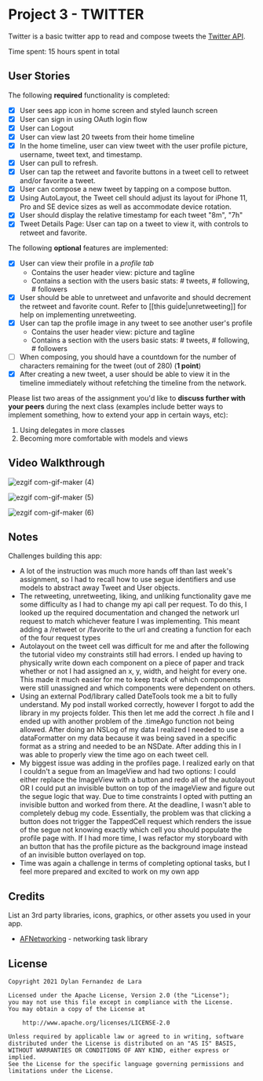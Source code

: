 # Project 3 - TWITTER

Twitter is a basic twitter app to read and compose tweets the [Twitter API](https://apps.twitter.com/).

Time spent: 15 hours spent in total

## User Stories

The following **required** functionality is completed:

- [X] User sees app icon in home screen and styled launch screen
- [X] User can sign in using OAuth login flow
- [X] User can Logout
- [X] User can view last 20 tweets from their home timeline
- [X] In the home timeline, user can view tweet with the user profile picture, username, tweet text, and timestamp.
- [X] User can pull to refresh.
- [X] User can tap the retweet and favorite buttons in a tweet cell to retweet and/or favorite a tweet.
- [X] User can compose a new tweet by tapping on a compose button.
- [X] Using AutoLayout, the Tweet cell should adjust its layout for iPhone 11, Pro and SE device sizes as well as accommodate device rotation.
- [X] User should display the relative timestamp for each tweet "8m", "7h"
- [X] Tweet Details Page: User can tap on a tweet to view it, with controls to retweet and favorite.

The following **optional** features are implemented:

- [X] User can view their profile in a *profile tab*
  - Contains the user header view: picture and tagline
  - Contains a section with the users basic stats: # tweets, # following, # followers
- [X] User should be able to unretweet and unfavorite and should decrement the retweet and favorite count. Refer to [[this guide|unretweeting]] for help on implementing unretweeting.
- [X] User can tap the profile image in any tweet to see another user's profile
  - Contains the user header view: picture and tagline
  - Contains a section with the users basic stats: # tweets, # following, # followers
- [ ] When composing, you should have a countdown for the number of characters remaining for the tweet (out of 280) (**1 point**)
- [X] After creating a new tweet, a user should be able to view it in the timeline immediately without refetching the timeline from the network.

Please list two areas of the assignment you'd like to **discuss further with your peers** during the next class (examples include better ways to implement something, how to extend your app in certain ways, etc):

1. Using delegates in more classes
2. Becoming more comfortable with models and views

## Video Walkthrough

![ezgif com-gif-maker (4)](https://user-images.githubusercontent.com/65196174/124212138-0b17a700-dab4-11eb-9dee-b0113c99df69.gif)

![ezgif com-gif-maker (5)](https://user-images.githubusercontent.com/65196174/124214219-8038ab80-dab7-11eb-9d66-662c3a0fa68e.gif)

![ezgif com-gif-maker (6)](https://user-images.githubusercontent.com/65196174/124213401-179cff00-dab6-11eb-8d12-896a4389ca0f.gif)


## Notes

Challenges building this app:
  - A lot of the instruction was much more hands off than last week's assignment, so I had to recall how to use segue identifiers and use models to abstract away Tweet and User objects. 
  - The retweeting, unretweeting, liking, and unliking functionality gave me some difficulty as I had to change my api call per request. To do this, I looked up the required documentation and changed the network url request to match whichever feature I was implementing. This meant adding a /retweet or /favorite to the url and creating a function for each of the four request types
  - Autolayout on the tweet cell was difficult for me and after the following the tutorial video my constraints still had errors. I ended up having to physically write down each component on a piece of paper and track whether or not I had assigned an x, y, width, and height for every one. This made it much easier for me to keep track of which components were still unassigned and which components were dependent on others. 
  - Using an external Pod/library called DateTools took me a bit to fully understand. My pod install worked correctly, however I forgot to add the library in my projects folder. This then let me add the correct .h file and I ended up with another problem of the .timeAgo function not being allowed. After doing an NSLog of my data I realized I needed to use a dataFormatter on my data because it was being saved in a specific format as a string and needed to be an NSDate. After adding this in I was able to properly view the time ago on each tweet cell. 
  - My biggest issue was adding in the profiles page. I realized early on that I couldn't a segue from an ImageView and had two options: I could either replace the ImageView with a button and redo all of the autolayout OR I could put an invisible button on top of the imageView and figure out the segue logic that way. Due to time constraints I opted with putting an invisible button and worked from there. At the deadline, I wasn't able to completely debug my code. Essentially, the problem was that clicking a button does not trigger the TappedCell request which renders the issue of the segue not knowing exactly which cell you should populate the profile page with. If I had more time, I was refactor my storyboard with an button that has the profile picture as the background image instead of an invisible button overlayed on top. 
  - Time was again a challenge in terms of completing optional tasks, but I feel more prepared and excited to work on my own app
## Credits

List an 3rd party libraries, icons, graphics, or other assets you used in your app.

- [AFNetworking](https://github.com/AFNetworking/AFNetworking) - networking task library

## License

    Copyright 2021 Dylan Fernandez de Lara

    Licensed under the Apache License, Version 2.0 (the "License");
    you may not use this file except in compliance with the License.
    You may obtain a copy of the License at

        http://www.apache.org/licenses/LICENSE-2.0

    Unless required by applicable law or agreed to in writing, software
    distributed under the License is distributed on an "AS IS" BASIS,
    WITHOUT WARRANTIES OR CONDITIONS OF ANY KIND, either express or implied.
    See the License for the specific language governing permissions and
    limitations under the License.
